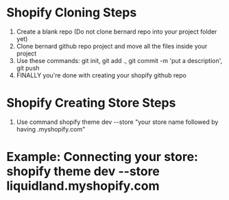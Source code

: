 # Shopify Cloning Steps
1) Create a blank repo (Do not clone bernard repo into your project folder yet)
2) Clone bernard github repo project and move all the files inside your project
3) Use these commands: git init, git add ., git commit -m 'put a description', git push
4) FINALLY you're done with creating your shopify github repo

# Shopify Creating Store Steps
1) Use command shopify theme dev --store "your store name followed by having .myshopify.com"
# Example: Connecting your store: shopify theme dev --store liquidland.myshopify.com
